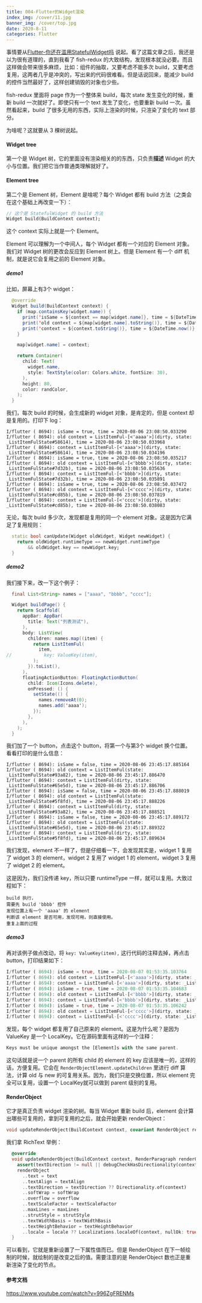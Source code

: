 ```yaml
---
title: 004-Flutter的Widget渲染
index_img: /cover/11.jpg
banner_img: /cover/top.jpg
date: 2020-8-11
categories: Flutter
---
```


事情要从[Flutter-你还在滥用StatefulWidget吗](https://lizhaoxuan.github.io/2019/01/02/Flutter-你还在滥用StatefulWidget吗/) 说起。看了这篇文章之后，我还是以为很有道理的，直到我看了 fish-redux 的大致结构，发现根本就没必要。而且这样做会带来很多麻烦，比如：组件的抽取，又要考虑不能多次 build，又要考虑复用，这两者几乎是冲突的，写出来的代码很难看。但是话说回来，能减少 build 的控件当然最好了，这样创建销毁的对象也少些。

fish-redux 里面将 page 作为一个整体来 build，每次 state 发生变化的时候，重新 build 一次就好了。即使只有一个 text 发生了变化，也要重新 build 一次。虽然看起来，build 了很多无用的东西，实际上渲染的时候，只渲染了变化的 text 部分。

为啥呢？这就要从 3 棵树说起。

#### Widget tree

第一个是 Widget 树，它的里面没有渲染相关的的东西，只负责**描述** Widget 的大小与位置。我们把它当作普通类理解就好了。

#### Element  tree

第二个是 Element 树，Element 是啥呢？每个 Widget 都有 build 方法（之类会在这个基础上再改变一下）：

```dart
// 这个是 StatefulWidget 的 build 方法
Widget build(BuildContext context);
```

这个 context 实际上就是一个 Element。

Element 可以理解为一个中间人，每个 Widget 都有一个对应的 Element 对象。我们对 Widget 树的更改会反应到 Element 树上。但是 Element 有一个 diff 机制，就是说它会复用之前的 Element 对象。

##### demo1

比如，屏幕上有3个 widget：

```java
  @override
  Widget build(BuildContext context) {
    if (map.containsKey(widget.name)) {
      print('isSame = ${context == map[widget.name]}, time = ${DateTime.now()}');
      print('old context = ${map[widget.name].toString()}, time = ${DateTime.now()}');
      print('context = ${context.toString()}, time = ${DateTime.now()}');
    }

    map[widget.name] = context;

    return Container(
      child: Text(
        widget.name,
        style: TextStyle(color: Colors.white, fontSize: 30),
      ),
      height: 80,
      color: randColor,
    );
  }
```

我们，每次 build 的时候，会生成新的 widget 对象，是肯定的，但是 context 却是复用的。打印下 log：

```
I/flutter ( 8694): isSame = true, time = 2020-08-06 23:08:50.033290
I/flutter ( 8694): old context = ListItemFul-[<'aaaa'>](dirty, state: _ListItemFulState#58614), time = 2020-08-06 23:08:50.033968
I/flutter ( 8694): context = ListItemFul-[<'aaaa'>](dirty, state: _ListItemFulState#58614), time = 2020-08-06 23:08:50.034196
I/flutter ( 8694): isSame = true, time = 2020-08-06 23:08:50.035217
I/flutter ( 8694): old context = ListItemFul-[<'bbbb'>](dirty, state: _ListItemFulState#7d32b), time = 2020-08-06 23:08:50.035636
I/flutter ( 8694): context = ListItemFul-[<'bbbb'>](dirty, state: _ListItemFulState#7d32b), time = 2020-08-06 23:08:50.035891
I/flutter ( 8694): isSame = true, time = 2020-08-06 23:08:50.037472
I/flutter ( 8694): old context = ListItemFul-[<'cccc'>](dirty, state: _ListItemFulState#cd85b), time = 2020-08-06 23:08:50.037819
I/flutter ( 8694): context = ListItemFul-[<'cccc'>](dirty, state: _ListItemFulState#cd85b), time = 2020-08-06 23:08:50.038083
```

无论，每次 build 多少次，发现都是复用的同一个 element 对象。这是因为它满足了复用规则：

```dart
  static bool canUpdate(Widget oldWidget, Widget newWidget) {
    return oldWidget.runtimeType == newWidget.runtimeType
        && oldWidget.key == newWidget.key;
  }
```

##### demo2

我们接下来，改一下这个例子：

```java
  final List<String> names = ["aaaa", "bbbb", "cccc"]; 

  Widget buildPage() {
    return Scaffold(
      appBar: AppBar(
        title: Text("列表测试"),
      ),
      body: ListView(
        children: names.map((item) {
          return ListItemFul(
            item,
//            key: ValueKey(item),
          );
        }).toList(),
      ),
      floatingActionButton: FloatingActionButton(
        child: Icon(Icons.delete),
        onPressed: () {
          setState(() {
            names.removeAt(0);
            names.add('aaaa');
          });
        },
      ),
    );
  }
```

我们加了一个 button，点击这个 button，将第一个与第3个 widget 换个位置。看看打印的是什么信息：

```
I/flutter ( 8694): isSame = false, time = 2020-08-06 23:45:17.885164
I/flutter ( 8694): old context = ListItemFul(state: _ListItemFulState#93a82), time = 2020-08-06 23:45:17.886470
I/flutter ( 8694): context = ListItemFul(dirty, state: _ListItemFulState#65e5d), time = 2020-08-06 23:45:17.886706
I/flutter ( 8694): isSame = false, time = 2020-08-06 23:45:17.888019
I/flutter ( 8694): old context = ListItemFul(state: _ListItemFulState#5f8fd), time = 2020-08-06 23:45:17.888226
I/flutter ( 8694): context = ListItemFul(dirty, state: _ListItemFulState#93a82), time = 2020-08-06 23:45:17.888521
I/flutter ( 8694): isSame = false, time = 2020-08-06 23:45:17.889172
I/flutter ( 8694): old context = ListItemFul(state: _ListItemFulState#65e5d), time = 2020-08-06 23:45:17.889322
I/flutter ( 8694): context = ListItemFul(dirty, state: _ListItemFulState#5f8fd), time = 2020-08-06 23:45:17.889634
```

我们发现，element 不一样了，但是仔细看一下，会发现其实是，widget 1 复用了 widget 3 的 element，widget 2 复用了 widget 1 的 element，widget 3 复用了 widget 2 的 element。

这是因为，我们没传递 key，所以只要 runtimeType 一样，就可以复用。大致过程如下：

```
build 执行，
需要先 build 'bbbb' 控件
发现位置上有一个 'aaaa' 的 element
判断该 element 是否可用，发现可用，则直接使用。
重复上面的过程
```

##### demo3

再对该例子做点改动，将 `key: ValueKey(item),` 这行代码的注释去掉，再点击 button，打印结果如下：

```dart
I/flutter ( 8694): isSame = true, time = 2020-08-07 01:53:35.103764
I/flutter ( 8694): old context = ListItemFul-[<'aaaa'>](dirty, state: _ListItemFulState#28e81), time = 2020-08-07 01:53:35.104217
I/flutter ( 8694): context = ListItemFul-[<'aaaa'>](dirty, state: _ListItemFulState#28e81), time = 2020-08-07 01:53:35.104387
I/flutter ( 8694): isSame = true, time = 2020-08-07 01:53:35.104683
I/flutter ( 8694): old context = ListItemFul-[<'bbbb'>](dirty, state: _ListItemFulState#6e7c6), time = 2020-08-07 01:53:35.104839
I/flutter ( 8694): context = ListItemFul-[<'bbbb'>](dirty, state: _ListItemFulState#6e7c6), time = 2020-08-07 01:53:35.105229
I/flutter ( 8694): isSame = true, time = 2020-08-07 01:53:35.106242
I/flutter ( 8694): old context = ListItemFul-[<'cccc'>](dirty, state: _ListItemFulState#ab41f), time = 2020-08-07 01:53:35.106712
I/flutter ( 8694): context = ListItemFul-[<'cccc'>](dirty, state: _ListItemFulState#ab41f), time = 2020-08-07 01:53:35.106977
```

发现，每个 widget 都复用了自己原来的 element。这是为什么呢？是因为 ValueKey 是一个 LocalKey。它在源码里面有这样的一个注释：

```dart
Keys must be unique amongst the [Element]s with the same parent.
```

这句话就是说一个 parent 的所有 child 的 element 的 key 应该是唯一的，这样的话，方便复用。它会在 `RenderObjectElement.updateChildren` 里进行 diff 算法，计算 old 与 new 的可复用关系。因为，我们只是交换位置，所以 element 完全可以复用，设置一个 LocalKey就可以做到 parent 级别的复用。



#### RenderObject 

它才是真正负责 widget 渲染的树。每当 Widget 重新 build 后，element 会计算出哪些可复用的，拿到可复用的之后，就会开始更新 renderObject：

```dart
void updateRenderObject(BuildContext context, covariant RenderObject renderObject) { }
```

我们拿 RichText 举例：

```dart
  @override
  void updateRenderObject(BuildContext context, RenderParagraph renderObject) {
    assert(textDirection != null || debugCheckHasDirectionality(context));
    renderObject
      ..text = text
      ..textAlign = textAlign
      ..textDirection = textDirection ?? Directionality.of(context)
      ..softWrap = softWrap
      ..overflow = overflow
      ..textScaleFactor = textScaleFactor
      ..maxLines = maxLines
      ..strutStyle = strutStyle
      ..textWidthBasis = textWidthBasis
      ..textHeightBehavior = textHeightBehavior
      ..locale = locale ?? Localizations.localeOf(context, nullOk: true);
  }
```

可以看到，它就是重新设置了一下属性值而已。但是 RenderObject  在下一帧绘制的时候，就绘制的是改变之后的值。需要注意的是 RenderObject 数也正是重新渲染了变化的节点。



#### 参考文档

https://www.youtube.com/watch?v=996ZgFRENMs
